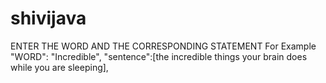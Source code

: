 # shivijava
ENTER THE WORD AND THE CORRESPONDING STATEMENT
For Example
"WORD": "Incredible",
"sentence":[the incredible things your brain does while you are sleeping],
